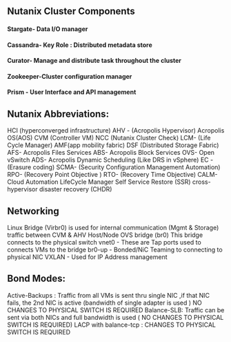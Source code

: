 ## Nutanix Cluster Components

#### Stargate- Data I/O manager
#### Cassandra- Key Role : Distributed metadata store
#### Curator- Manage and distribute task throughout the cluster
#### Zookeeper-Cluster configuration manager
#### Prism - User Interface and API management 



## Nutanix Abbreviations:

HCI (hyperconverged infrastructure)
AHV - (Acropolis Hypervisor)
Acropolis OS(AOS)
CVM (Controller VM)
NCC (Nutanix Cluster Check)
LCM- (Life Cycle Manager)
AMF(app mobility fabric)
DSF (Distributed Storage Fabric)
AFS- Acropolis Files Services
ABS- Acropolis Block Services
OVS- Open vSwitch
ADS- Acropolis Dynamic Scheduling (Like DRS in vSphere)
EC - (Erasure coding)
SCMA- (Security Configuration Management Automation)
RPO- (Recovery Point Objective )
RTO- (Recovery Time Objective)
CALM- Cloud Automation LifeCycle Manager
Self Service Restore (SSR)
cross-hypervisor disaster recovery (CHDR)


## Networking

Linux Bridge (Virbr0) is used for internal communication (Mgmt & Storage) traffic between CVM & AHV Host/Node
OVS bridge (br0) This bridge connects to the physical switch 
vnet0 - These are Tap ports used to connects VMs to the bridge 
br0-up - Bonded/NiC Teaming  to connecting to physical NIC 
VXLAN - Used for IP Address management


## Bond Modes:
Active-Backups : Traffic from all VMs is sent thru single NIC ,if that NIC fails, the 2nd NIC is active (bandwidth of single adapter is used )  NO CHANGES TO PHYSICAL SWITCH IS REQUIRED
Balance-SLB: Traffic can be sent via both NICs and full bandwidth is used ( NO CHANGES TO PHYSICAL SWITCH IS REQUIRED)
LACP with balance-tcp :  CHANGES TO PHYSICAL SWITCH IS REQUIRED
